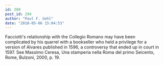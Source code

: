 ```yaml
---
id: 288
post_id: 294
author: "Paul F. Gehl"
date: "2010-05-06 15:04:53"
---
```

Facciotti's relationship with the Collegio Romano may have been complicated by his quarrel with a bookseller who held a privilege for a version of Alvares published in 1596, a controversy that ended up in court in 1597. See Massimo Ceresa, Una stamperia nella Roma del primo Seicento, Rome, Bulzoni, 2000, p. 19.
